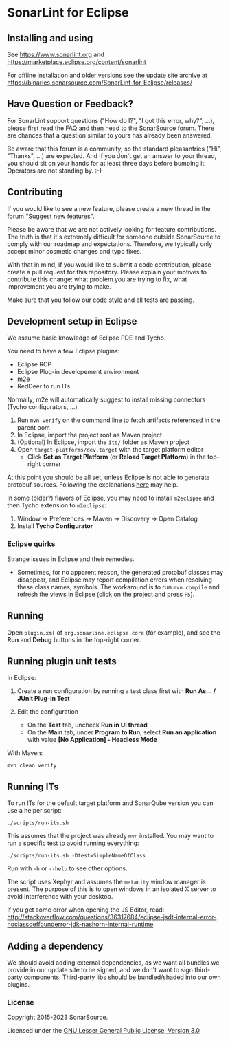 SonarLint for Eclipse
=====================

Installing and using
--------------------

See https://www.sonarlint.org and https://marketplace.eclipse.org/content/sonarlint  

For offline installation and older versions see the update site archive at https://binaries.sonarsource.com/SonarLint-for-Eclipse/releases/

Have Question or Feedback?
--------------------------

For SonarLint support questions ("How do I?", "I got this error, why?", ...), please first read the [FAQ](https://community.sonarsource.com/t/frequently-asked-questions/7204) and then head to the [SonarSource forum](https://community.sonarsource.com/c/help/sl). There are chances that a question similar to yours has already been answered. 

Be aware that this forum is a community, so the standard pleasantries ("Hi", "Thanks", ...) are expected. And if you don't get an answer to your thread, you should sit on your hands for at least three days before bumping it. Operators are not standing by. :-)


Contributing
------------

If you would like to see a new feature, please create a new thread in the forum ["Suggest new features"](https://community.sonarsource.com/c/suggestions/features).

Please be aware that we are not actively looking for feature contributions. The truth is that it's extremely difficult for someone outside SonarSource to comply with our roadmap and expectations. Therefore, we typically only accept minor cosmetic changes and typo fixes.

With that in mind, if you would like to submit a code contribution, please create a pull request for this repository. Please explain your motives to contribute this change: what problem you are trying to fix, what improvement you are trying to make.

Make sure that you follow our [code style](https://github.com/SonarSource/sonar-developer-toolset#code-style) and all tests are passing.

Development setup in Eclipse
----------------------------

We assume basic knowledge of Eclipse PDE and Tycho. 

You need to have a few Eclipse plugins:
* Eclipse RCP
* Eclipse Plug-in developement environment
* m2e
* RedDeer to run ITs

Normally, m2e will automatically suggest to install missing connectors (Tycho configurators, ...)

1. Run `mvn verify` on the command line to fetch artifacts referenced in the parent pom
2. In Eclipse, import the project root as Maven project
3. (Optional) In Eclipse, import the `its/` folder as Maven project
4. Open `target-platforms/dev.target` with the target platform editor
    - Click **Set as Target Platform** (or **Reload Target Platform**) in the top-right corner

At this point you should be all set, unless Eclipse is not able to generate protobuf sources.
Following the explanations [here](https://github.com/trustin/os-maven-plugin) may help.

In some (older?) flavors of Eclipse, you may need to install `m2eclipse` and then Tycho extension to `m2eclipse`:

1. Window -> Preferences -> Maven -> Discovery -> Open Catalog
2. Install **Tycho Configurator**

### Eclipse quirks

Strange issues in Eclipse and their remedies.

- Sometimes, for no apparent reason, the generated protobuf classes may disappear,
  and Eclipse may report compilation errors when resolving these class names, symbols.
  The workaround is to run `mvn compile` and refresh the views in Eclipse (click on the project and press `F5`).

Running
-------

Open `plugin.xml` of `org.sonarline.eclipse.core` (for example), and see the **Run** and **Debug** buttons in the top-right corner.

Running plugin unit tests
-------------------------

In Eclipse:

1. Create a run configuration by running a test class first with **Run As... / JUnit Plug-in Test**

2. Edit the configuration

    - On the **Test** tab, uncheck **Run in UI thread**
    - On the **Main** tab, under **Program to Run**, select **Run an application** with value **[No Application] - Headless Mode**

With Maven:

    mvn clean verify

Running ITs
-----------

To run ITs for the default target platform and SonarQube version you can use a helper script:

    ./scripts/run-its.sh

This assumes that the project was already `mvn` installed. You may want to run a specific test to avoid running everything:

    ./scripts/run-its.sh -Dtest=SimpleNameOfClass

Run with `-h` or `--help` to see other options.

The script uses Xephyr and assumes the `metacity` window manager is present.
The purpose of this is to open windows in an isolated X server to avoid interference with your desktop.

If you get some error when opening the JS Editor, read:
http://stackoverflow.com/questions/36317684/eclipse-jsdt-internal-error-noclassdeffounderror-jdk-nashorn-internal-runtime

Adding a dependency
-------------------

We should avoid adding external dependencies, as we want all bundles we provide in our update site to be signed, and we don't want to sign third-party components. Third-party libs should be bundled/shaded into
our own plugins.

### License

Copyright 2015-2023 SonarSource.

Licensed under the [GNU Lesser General Public License, Version 3.0](http://www.gnu.org/licenses/lgpl.txt)
